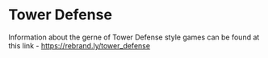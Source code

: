 # Tower Defense

Information about the gerne of Tower Defense style games can be found at this link - https://rebrand.ly/tower_defense
